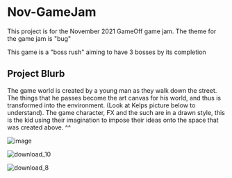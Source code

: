 # Nov-GameJam
This project is for the November 2021 GameOff game jam.
The theme for the game jam is "bug"

This game is a "boss rush" aiming to have 3 bosses by its completion




## Project Blurb
The game world is created by a young man as they walk down the street. The things that he passes become the art canvas for his world, and thus is transformed into the environment. (Look at Kelps picture below to understand). The game character, FX and the such are in a drawn style, this is the kid using their imagination to impose their ideas onto the space that was created above. ^^ 

![image](https://user-images.githubusercontent.com/16713447/139955022-8a622126-e4e1-44c4-b525-e0632bd7b776.png)

![download_10](https://user-images.githubusercontent.com/16713447/139955204-2c00774c-3376-4a16-9720-d40b7490e110.gif)

![download_8](https://user-images.githubusercontent.com/16713447/139955264-dabe147e-d2db-46c7-9c97-9ba40588e7c7.gif)
